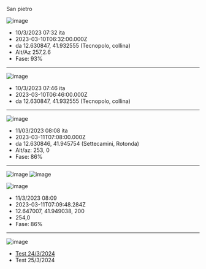 San pietro


![image](https://user-images.githubusercontent.com/1620953/212391194-cc150597-8836-41cc-acb5-8fd99298bdab.png)

- 10/3/2023 07:32 ita
- 2023-03-10T06:32:00.000Z
- da 12.630847,  41.932555  (Tecnopolo, collina)
- Alt/Az 257,2.6 
- Fase: 93%

---------

![image](https://user-images.githubusercontent.com/1620953/212393538-68b1156e-0ee6-4b72-bfe3-d589e51551a1.png)


- 10/3/2023 07:46 ita
- 2023-03-10T06:46:00.000Z
- da  12.630847,  41.932555 (Tecnopolo, collina)


---------

![image](https://user-images.githubusercontent.com/1620953/212392874-39deec16-5474-4be4-8e35-6bdd3e186eee.png)

- 11/03/2023 08:08 ita
- 2023-03-11T07:08:00.000Z
- da 12.630846, 41.945754 (Settecamini, Rotonda)
- Alt/az: 253, 0
- Fase: 86%

-----------

![image](https://user-images.githubusercontent.com/1620953/212405224-656e3aa1-add3-4f97-b37d-45a0f47bca93.png)   ![image](https://user-images.githubusercontent.com/1620953/212405168-8b654cad-5d39-4fbc-a6be-086e9d5be077.png)


![image](https://user-images.githubusercontent.com/1620953/212405604-6b717f6d-8fb4-453e-945f-e6b9aa5630a6.png)

 - 11/3/2023 08:09
 - 2023-03-11T07:09:48.284Z
 - 12.647007,   41.949038, 200
 - 254,0
 - Fase: 86%


----------

![image](https://github.com/jumpjack/space/assets/1620953/6274ac43-a851-4180-85ea-aa0f61aed037)

 - [Test 24/3/2024](https://jumpjack.github.io/space/photocalc_LC-mixed.html?inputLat=42.036194&inputLon=12.668352&inputAlt=200&inputAz=91.5&inputPitch=4.1&currentTime=2024-03-24T17:13:21.000Z&zoom=88)
 - Test 25/3/2024
